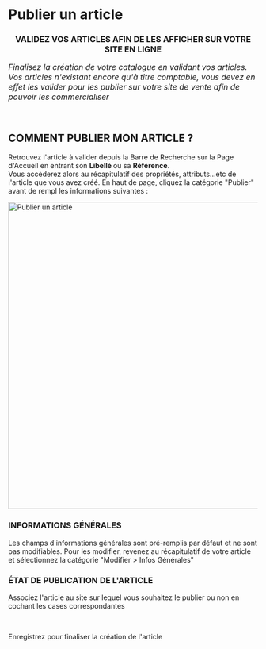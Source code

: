# Publier un article


<h3 style="text-align: center;">VALIDEZ VOS ARTICLES AFIN DE LES AFFICHER SUR VOTRE SITE EN LIGNE</h3>


<p><em><span style="font-size: 12pt;">Finalisez la cr&eacute;ation de votre catalogue en validant vos articles. Vos articles n'existant encore qu'&agrave; titre comptable, vous devez en effet les valider&nbsp;pour les publier sur votre site de vente&nbsp;afin de pouvoir&nbsp;les commercialiser</span></em></p>
<p>&nbsp;</p>


<h2>COMMENT PUBLIER MON ARTICLE ?</h2>
<p>Retrouvez l'article &agrave; valider depuis la Barre de Recherche sur la Page d'Accueil en entrant son&nbsp;<strong>Libell&eacute;&nbsp;</strong>ou sa&nbsp;<strong>R&eacute;f&eacute;rence</strong>.<br />Vous acc&egrave;derez alors au r&eacute;capitulatif des propri&eacute;t&eacute;s, attributs...etc de l'article que vous avez cr&eacute;&eacute;. En haut de page, cliquez la cat&eacute;gorie "Publier" avant de rempl&nbsp;les informations suivantes :</p>


<p><img src="https://datasimplemente.blob.core.windows.net/aide/publier-article.GIF" alt="Publier un article" width="1100" height="619" /></p>


<h3>INFORMATIONS G&Eacute;N&Eacute;RALES</h3>
<p>Les champs d'informations g&eacute;n&eacute;rales sont pr&eacute;-remplis par d&eacute;faut et ne sont pas modifiables.&nbsp;Pour les modifier, revenez au r&eacute;capitulatif de votre article et s&eacute;lectionnez la cat&eacute;gorie "Modifier &gt; Infos G&eacute;n&eacute;rales"</p>
<h3>&Eacute;TAT DE PUBLICATION DE L'ARTICLE</h3>
<p>Associez l'article au site sur lequel vous souhaitez le publier ou non en cochant les cases correspondantes</p>
<p>&nbsp;</p>
<p>Enregistrez pour finaliser la cr&eacute;ation de l'article</p>


